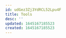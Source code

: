 ```yaml
---
id: udGez3Zj3YdRCL52Lpu4F
title: Tools
desc: ''
updated: 1645167185523
created: 1645167185523
---
```


